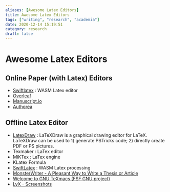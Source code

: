 ```yaml
---
aliases: [Awesome Latex Editors]
title: Awesome Latex Editors
tags: ["writing", "research", "academia"]
date: 2020-12-14 15:19:51
category: research
draft: false
---
```


# Awesome Latex Editors

## Online Paper (with Latex) Editors

- [Swiftlatex](https://www.swiftlatex.com/) : WASM Latex editor
- [Overleaf](https://www.overleaf.com/)
- [Manuscript.io](https://www.manuscripts.io)
- [Authorea](https://authorea.com/)

## Offline Latex Editor

- [LatexDraw](http://latexdraw.sourceforge.net/) : LaTeXDraw is a graphical drawing editor for LaTeX. LaTeXDraw can be used to 1) generate PSTricks code; 2) directly create PDF or PS pictures.
- Texmaker : LaTex editor
- MiKTex : LaTex engine
- KLatex Formula
- [SwiftLatex](https://www.swiftlatex.com/) : WASM Latex processing
- [MonsterWriter - A Pleasant Way to Write a Thesis or Article](https://www.monsterwriter.app/)
- [Welcome to GNU TeXmacs (FSF GNU project)](https://www.texmacs.org/tmweb/home/welcome.en.html)
- [LyX - Screenshots](https://www.lyx.org/Screenshots)
